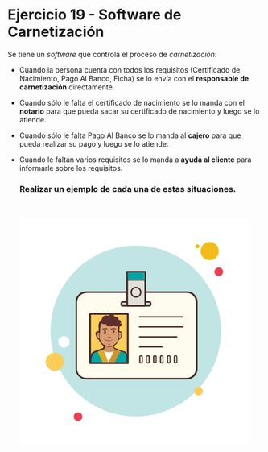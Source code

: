 # Ejercicio 19 - Software de Carnetización

Se tiene un *software* que controla el proceso de
*carnetización*:

* Cuando la persona cuenta con todos los requisitos
  (Certificado de Nacimiento, Pago Al Banco, Ficha)
  se lo envía con el **responsable de carnetización**
  directamente.

* Cuando sólo le falta el certificado de nacimiento
  se lo manda con el **notario** para que pueda sacar
  su certificado de nacimiento y luego se lo atiende.

* Cuando sólo le falta Pago Al Banco se lo manda al
  **cajero** para que pueda realizar su pago y luego se
  lo atiende.

* Cuando le faltan varios requisitos se lo manda a
  **ayuda al cliente** para informarle sobre los
  requisitos.
  
  ### Realizar un ejemplo de cada una de estas situaciones.
   </br>
 <p align="center">
    <img src="https://github.com/AleS900/prueba/blob/master/assets/e01_carnet.png" />
 </p>



